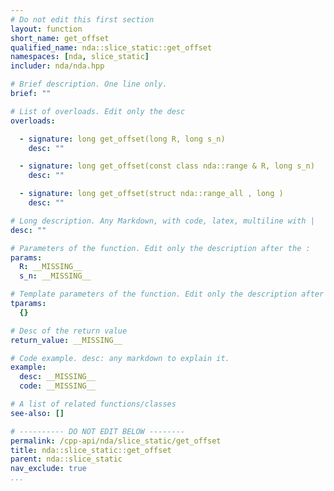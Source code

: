 ```yaml
---
# Do not edit this first section
layout: function
short_name: get_offset
qualified_name: nda::slice_static::get_offset
namespaces: [nda, slice_static]
includer: nda/nda.hpp

# Brief description. One line only.
brief: ""

# List of overloads. Edit only the desc
overloads:

  - signature: long get_offset(long R, long s_n)
    desc: ""

  - signature: long get_offset(const class nda::range & R, long s_n)
    desc: ""

  - signature: long get_offset(struct nda::range_all , long )
    desc: ""

# Long description. Any Markdown, with code, latex, multiline with |
desc: ""

# Parameters of the function. Edit only the description after the :
params:
  R: __MISSING__
  s_n: __MISSING__

# Template parameters of the function. Edit only the description after the :
tparams:
  {}

# Desc of the return value
return_value: __MISSING__

# Code example. desc: any markdown to explain it.
example:
  desc: __MISSING__
  code: __MISSING__

# A list of related functions/classes
see-also: []

# ---------- DO NOT EDIT BELOW --------
permalink: /cpp-api/nda/slice_static/get_offset
title: nda::slice_static::get_offset
parent: nda::slice_static
nav_exclude: true
...
```


